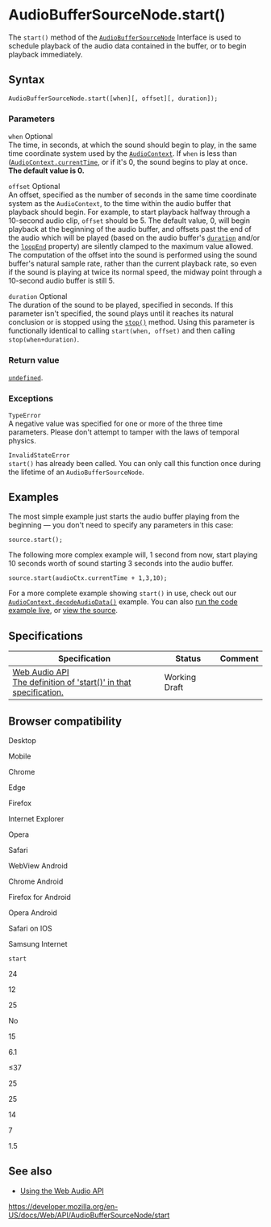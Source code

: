 # AudioBufferSourceNode.start()

The `start()` method of the [`AudioBufferSourceNode`](../audiobuffersourcenode) Interface is used to schedule playback of the audio data contained in the buffer, or to begin playback immediately.

## Syntax

    AudioBufferSourceNode.start([when][, offset][, duration]);

### Parameters

`when` <span class="badge inline optional">Optional</span>  
The time, in seconds, at which the sound should begin to play, in the same time coordinate system used by the [`AudioContext`](../audiocontext). If `when` is less than ([`AudioContext.currentTime`](../baseaudiocontext/currenttime), or if it's 0, the sound begins to play at once. **The default value is 0.**

`offset` <span class="badge inline optional">Optional</span>  
An offset, specified as the number of seconds in the same time coordinate system as the `AudioContext`, to the time within the audio buffer that playback should begin. For example, to start playback halfway through a 10-second audio clip, `offset` should be 5. The default value, 0, will begin playback at the beginning of the audio buffer, and offsets past the end of the audio which will be played (based on the audio buffer's [`duration`](../audiobuffer/duration) and/or the [`loopEnd`](loopend) property) are silently clamped to the maximum value allowed. The computation of the offset into the sound is performed using the sound buffer's natural sample rate, rather than the current playback rate, so even if the sound is playing at twice its normal speed, the midway point through a 10-second audio buffer is still 5.

`duration` <span class="badge inline optional">Optional</span>  
The duration of the sound to be played, specified in seconds. If this parameter isn't specified, the sound plays until it reaches its natural conclusion or is stopped using the [`stop()`](../audioscheduledsourcenode/stop) method. Using this parameter is functionally identical to calling `start(when, offset)` and then calling `stop(when+duration)`.

### Return value

[`undefined`](https://developer.mozilla.org/en-US/docs/Web/JavaScript/Reference/Global_Objects/undefined).

### Exceptions

`TypeError`  
A negative value was specified for one or more of the three time parameters. Please don't attempt to tamper with the laws of temporal physics.

`InvalidStateError`  
`start()` has already been called. You can only call this function once during the lifetime of an `AudioBufferSourceNode`.

## Examples

The most simple example just starts the audio buffer playing from the beginning — you don't need to specify any parameters in this case:

    source.start();

The following more complex example will, 1 second from now, start playing 10 seconds worth of sound starting 3 seconds into the audio buffer.

    source.start(audioCtx.currentTime + 1,3,10);

For a more complete example showing `start()` in use, check out our [`AudioContext.decodeAudioData()`](../baseaudiocontext/decodeaudiodata) example. You can also [run the code example live](https://mdn.github.io/webaudio-examples/decode-audio-data/), or [view the source](https://github.com/mdn/webaudio-examples/tree/master/decode-audio-data).

## Specifications

<table><thead><tr class="header"><th>Specification</th><th>Status</th><th>Comment</th></tr></thead><tbody><tr class="odd"><td><a href="https://webaudio.github.io/web-audio-api/#dom-audiobuffersourcenode-start">Web Audio API<br />
<span class="small">The definition of 'start()' in that specification.</span></a></td><td><span class="spec-wd">Working Draft</span></td><td></td></tr></tbody></table>

## Browser compatibility

Desktop

Mobile

Chrome

Edge

Firefox

Internet Explorer

Opera

Safari

WebView Android

Chrome Android

Firefox for Android

Opera Android

Safari on IOS

Samsung Internet

`start`

24

12

25

No

15

6.1

≤37

25

25

14

7

1.5

## See also

- [Using the Web Audio API](../web_audio_api/using_web_audio_api)

<a href="https://developer.mozilla.org/en-US/docs/Web/API/AudioBufferSourceNode/start" class="_attribution-link">https://developer.mozilla.org/en-US/docs/Web/API/AudioBufferSourceNode/start</a>
